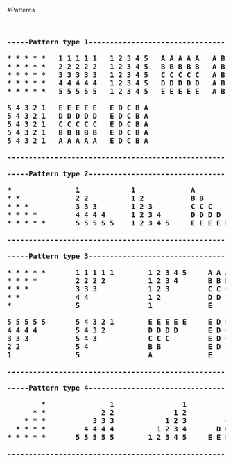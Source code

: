 
#Patterns

<pre>
<h3>
-----Pattern type 1----------------------------------------------------------------------------------

* * * * *	1 1 1 1 1	1 2 3 4 5	A A A A A	A B C D E	5 5 5 5 5
* * * * * 	2 2 2 2 2	1 2 3 4 5	B B B B B	A B C D E	4 4 4 4 4
* * * * * 	3 3 3 3 3	1 2 3 4 5	C C C C C	A B C D E	3 3 3 3 3
* * * * *	4 4 4 4 4	1 2 3 4 5 	D D D D D	A B C D E	2 2 2 2 2
* * * * *	5 5 5 5 5	1 2 3 4 5	E E E E E	A B C D E	1 1 1 1 1

5 4 3 2 1	E E E E E	E D C B A 
5 4 3 2 1 	D D D D D	E D C B A
5 4 3 2 1	C C C C C	E D C B A 
5 4 3 2 1	B B B B B	E D C B A
5 4 3 2 1	A A A A A	E D C B A

-----------------------------------------------------------------------------------------------------

-----Pattern type 2----------------------------------------------------------------------------------

*	            1		     1             A               A
* * 	        2 2  		 1 2           B B             A B
* * *	        3 3 3  	 	 1 2 3         C C C           A B C
* * * *	        4 4 4 4  	 1 2 3 4       D D D D         A B C D     
* * * * *       5 5 5 5 5 	 1 2 3 4 5     E E E E E       A B C D E

-----------------------------------------------------------------------------------------------------

-----Pattern type 3----------------------------------------------------------------------------------

* * * * *       1 1 1 1 1        1 2 3 4 5     A A A A A       A B C D E
* * * *         2 2 2 2          1 2 3 4       B B B B         A B C D  
* * *           3 3 3            1 2 3         C C C           A B C
* *             4 4              1 2           D D             A B
*               5                1             E               A

5 5 5 5 5       5 4 3 2 1        E E E E E     E D C B A
4 4 4 4         5 4 3 2          D D D D       E D C B
3 3 3           5 4 3            C C C         E D C
2 2             5 4              B B           E D
1               5                A             E

-----------------------------------------------------------------------------------------------------

-----Pattern type 4----------------------------------------------------------------------------------

        *               1                1             A               A
      * *             2 2              1 2           B B             A B
    * * *           3 3 3            1 2 3         C C C           A B C
  * * * *         4 4 4 4          1 2 3 4       D D D D         A B C D
* * * * *       5 5 5 5 5        1 2 3 4 5     E E E E E       A B C D E    

-----------------------------------------------------------------------------------------------------

</h3>
</pre>


		
 		
 	
 	
